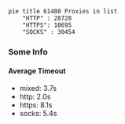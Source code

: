 
```mermaid
pie title 61480 Proxies in list
    "HTTP" : 28728
    "HTTPS": 10695
    "SOCKS" : 30454
```

### Some Info
#### Average Timeout

- mixed: 3.7s
- http: 2.0s
- https: 8.1s
- socks: 5.4s